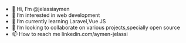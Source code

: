 - 👋 Hi, I’m @jelassiaymen
- 👀 I’m interested in web development
- 🌱 I’m currently learning Laravel,Vue JS
- 💞️ I’m looking to collaborate on various projects,specially open source
- 📫 How to reach me linkedin.com/aymen-jelassi

<!---
jelassiaymen/jelassiaymen is a ✨ special ✨ repository because its `README.md` (this file) appears on your GitHub profile.
You can click the Preview link to take a look at your changes.
--->
